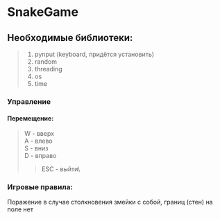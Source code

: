 # SnakeGame

## Необходимые библиотеки:
> 1. pynput (keyboard, придётся установить)
> 2. random
> 3. threading
> 4. os
> 5. time


### Управление
#### Перемещение:

>  W - вверх\
> A - влево\
> S - вниз\
> D - вправо
> > ESC - выйти\

### Игровые правила:
Поражение в случае столкновения змейки с собой, границ (стен) на поле нет